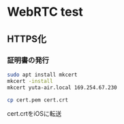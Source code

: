 # WebRTC test
## HTTPS化
### 証明書の発行
```sh
sudo apt install mkcert
mkcert -install
mkcert yuta-air.local 169.254.67.230

cp cert.pem cert.crt
```
cert.crtをiOSに転送